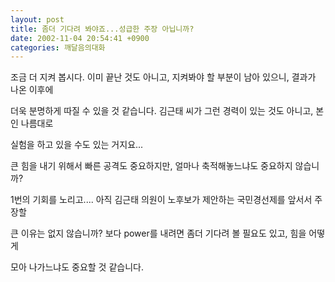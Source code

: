 ```yaml
---
layout: post
title: 좀더 기다려 봐야죠...성급한 주장 아닙니까?
date: 2002-11-04 20:54:41 +0900
categories: 깨달음의대화
---
```

조금 더 지켜 봅시다. 이미 끝난 것도 아니고, 지켜봐야 할 부분이 남아 있으니, 결과가 나온 이후에
  
더욱 분명하게 따질 수 있을 것 같습니다. 김근태 씨가 그런 경력이 있는 것도 아니고, 본인 나름대로
  
실험을 하고 있을 수도 있는 거지요...
  
큰 힘을 내기 위해서 빠른 공격도 중요하지만, 얼마나 축적해놓느냐도 중요하지 않습니까?
  
1번의 기회를 노리고.... 아직 김근태 의원이 노후보가 제안하는 국민경선제를 앞서서 주장할
  
큰 이유는 없지 않습니까? 보다 power를 내려면 좀더 기다려 볼 필요도 있고, 힘을 어떻게
  
모아 나가느냐도 중요할 것 같습니다.